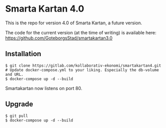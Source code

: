 # Smarta Kartan 4.0

This is the repo for version 4.0 of Smarta Kartan, a future version.

The code for the current version (at the time of writing) is available here:
https://github.com/GoteborgsStad/smartakartan3.0

## Installation

```
$ git clone https://gitlab.com/kollaborativ-ekonomi/smartakartan4.git
# Update docker-compose.yml to your liking. Especially the db-volume and URL.
$ docker-compose up -d --build
```
Smartakartan now listens on port 80.

## Upgrade
```
$ git pull
$ docker-compose up -d --build
```

